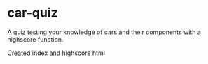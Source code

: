 # car-quiz

A quiz testing your knowledge of cars and their components with a highscore function.


Created index and highscore html



